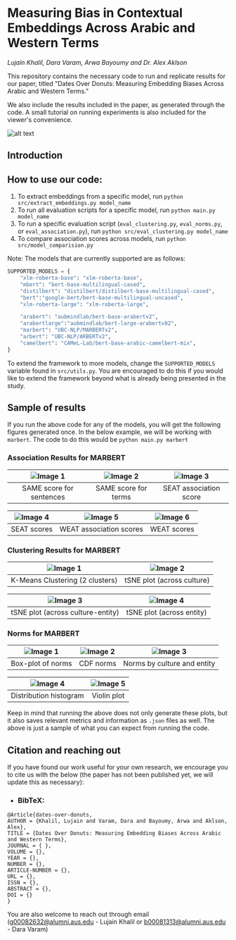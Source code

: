 # Measuring Bias in Contextual Embeddings Across Arabic and Western Terms
_Lujain Khalil, Dara Varam, Arwa Bayoumy and Dr. Alex Aklson_

This repository contains the necessary code to run and replicate results for our paper, titled "Dates Over Donuts: Measuring Embedding Biases Across Arabic and Western Terms."

We also include the results included in the paper, as generated through the code. A small tutorial on running experiments is also included for the viewer's convenience. 

![alt text](https://github.com/lujain-khalil/MLR503-Project/blob/main/Figures/MLR503%20System%20Overview.png)

## Introduction

## How to use our code:
1. To extract embeddings from a specific model, run ```python src/extract_embeddings.py model_name```
2. To run all evaluation scripts for a specific model, run ```python main.py model_name```
3. To run a specific evaluation script (```eval_clustering.py```, ```eval_norms.py```, or ```eval_association.py```), run ```python src/eval_clustering.py model_name```
4. To compare association scores across models, run ```python src/model_comparision.py```

Note: The models that are currently supported are as follows:

```python
SUPPORTED_MODELS = {
    "xlm-roberta-base": "xlm-roberta-base",
    "mbert": "bert-base-multilingual-cased",
    "distilbert": "distilbert/distilbert-base-multilingual-cased",
    "bert":"google-bert/bert-base-multilingual-uncased",
    "xlm-roberta-large": "xlm-roberta-large",

    "arabert": "aubmindlab/bert-base-arabertv2",  
    "arabertlarge":"aubmindlab/bert-large-arabertv02",
    "marbert": "UBC-NLP/MARBERTv2",
    "arbert": "UBC-NLP/ARBERTv2", 
    "camelbert": "CAMeL-Lab/bert-base-arabic-camelbert-mix",
}
```
To extend the framework to more models, change the ```SUPPORTED_MODELS``` variable found in ```src/utils.py```. You are encouraged to do this if you would like to extend the framework beyond what is already being presented in the study. 

## Sample of results
If you run the above code for any of the models, you will get the following figures generated once. In the below example, we will be working with ```marbert```. The code to do this would be ```python main.py marbert```

### Association Results for MARBERT
| ![Image 1](https://github.com/lujain-khalil/MLR503-Project/blob/main/Figures/MARBERT/Association/MARBERT%20same_sentences.png) | ![Image 2](https://github.com/lujain-khalil/MLR503-Project/blob/main/Figures/MARBERT/Association/MARBERT%20same_terms.png) | ![Image 3](https://github.com/lujain-khalil/MLR503-Project/blob/main/Figures/MARBERT/Association/MARBERT%20seat_association_scores.png) |
|:------------------------------:|:------------------------------:|:------------------------------:|
| SAME score for sentences                     | SAME score for terms                     | SEAT association score                     |

| ![Image 4](https://github.com/lujain-khalil/MLR503-Project/blob/main/Figures/MARBERT/Association/MARBERT%20seat_scores.png) | ![Image 5](https://github.com/lujain-khalil/MLR503-Project/blob/main/Figures/MARBERT/Association/MARBERT%20weat_association_scores.png) | ![Image 6](https://github.com/lujain-khalil/MLR503-Project/blob/main/Figures/MARBERT/Association/MARBERT%20weat_scores.png) |
|:------------------------------:|:------------------------------:|:------------------------------:|
| SEAT scores                   | WEAT association scores                    | WEAT scores                    |

### Clustering Results for MARBERT
| ![Image 1](https://github.com/lujain-khalil/MLR503-Project/blob/main/Figures/MARBERT/Clustering/MARBERT%20kmeans_clusters.png) | ![Image 2](https://github.com/lujain-khalil/MLR503-Project/blob/main/Figures/MARBERT/Clustering/MARBERT%20tsne_plot_culture.png) |
|:------------------------------:|:------------------------------:|
| K-Means Clustering (2 clusters)                    | tSNE plot (across culture)                    |

| ![Image 3](https://github.com/lujain-khalil/MLR503-Project/blob/main/Figures/MARBERT/Clustering/MARBERT%20tsne_plot_culture_entity.png) | ![Image 4](https://github.com/lujain-khalil/MLR503-Project/blob/main/Figures/MARBERT/Clustering/MARBERT%20tsne_plot_entity.png) |
|:------------------------------:|:------------------------------:|
| tSNE plot (across culture-entity)                     | tSNE plot (across entity)                    |


### Norms for MARBERT
| ![Image 1](https://github.com/lujain-khalil/MLR503-Project/blob/main/Figures/MARBERT/Norms/MARBERT%20boxplot_norms.png) | ![Image 2](https://github.com/lujain-khalil/MLR503-Project/blob/main/Figures/MARBERT/Norms/MARBERT%20cdf_norms.png) | ![Image 3](https://github.com/lujain-khalil/MLR503-Project/blob/main/Figures/MARBERT/Norms/MARBERT%20culture_entity_comparison.png) |
|:------------------------------:|:------------------------------:|:------------------------------:|
| Box-plot of norms                     | CDF norms                   | Norms by culture and entity                     |

| ![Image 4](https://github.com/lujain-khalil/MLR503-Project/blob/main/Figures/MARBERT/Norms/MARBERT%20histogram_kde_norms.png) | ![Image 5](https://github.com/lujain-khalil/MLR503-Project/blob/main/Figures/MARBERT/Norms/MARBERT%20violin_plot_norms.png) |
|:------------------------------:|:------------------------------:|
| Distribution histogram                    | Violin plot                   |

Keep in mind that running the above does not only generate these plots, but it also saves relevant metrics and information as ```.json``` files as well. The above is just a sample of what you can expect from running the code.

## Citation and reaching out
If you have found our work useful for your own research, we encourage you to cite us with the below (the paper has not been published yet, we will update this as necessary): 

- ### BibTeX:


```
@Article{dates-over-donuts,
AUTHOR = {Khalil, Lujain and Varam, Dara and Bayoumy, Arwa and Aklson, Alex},
TITLE = {Dates Over Donuts: Measuring Embedding Biases Across Arabic and Western Terms},
JOURNAL = { },
VOLUME = {},
YEAR = {},
NUMBER = {},
ARTICLE-NUMBER = {},
URL = {},
ISSN = {},
ABSTRACT = {},
DOI = {}
}
```

You are also welcome to reach out through email (g00082632@alumni.aus.edu - Lujain Khalil or b00081313@alumni.aus.edu - Dara Varam)
